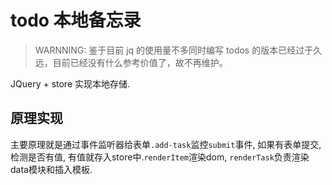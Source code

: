 # todo 本地备忘录

> WARNNING: 鉴于目前 jq 的使用量不多同时编写 todos 的版本已经过于久远，目前已经没有什么参考价值了，故不再维护。

JQuery + store 实现本地存储.

## 原理实现

主要原理就是通过事件监听器给表单`.add-task`监控`submit`事件, 如果有表单提交, 检测是否有值, 有值就存入store中.`renderItem`渲染dom, `renderTask`负责渲染data模块和插入模板.
